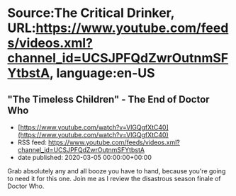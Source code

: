 # Source:The Critical Drinker, URL:https://www.youtube.com/feeds/videos.xml?channel_id=UCSJPFQdZwrOutnmSFYtbstA, language:en-US

## "The Timeless Children" - The End of Doctor Who
 - [https://www.youtube.com/watch?v=VlGQgfXtC40](https://www.youtube.com/watch?v=VlGQgfXtC40)
 - RSS feed: https://www.youtube.com/feeds/videos.xml?channel_id=UCSJPFQdZwrOutnmSFYtbstA
 - date published: 2020-03-05 00:00:00+00:00

Grab absolutely any and all booze you have to hand, because you're going to need it for this one. Join me as I review the disastrous season finale of Doctor Who.

